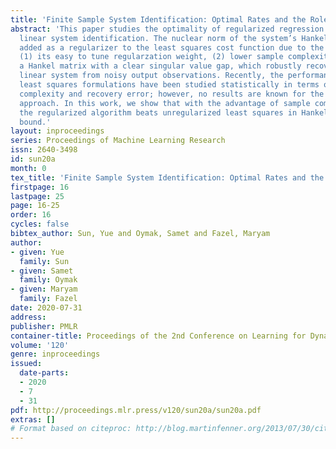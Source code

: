 ```yaml
---
title: 'Finite Sample System Identification: Optimal Rates and the Role of Regularization'
abstract: 'This paper studies the optimality of regularized regression for low order
  linear system identification. The nuclear norm of the system’s Hankel matrix is
  added as a regularizer to the least squares cost function due to the following advantages:
  (1) its easy to tune regularzation weight, (2) lower sample complexity, (3) returning
  a Hankel matrix with a clear singular value gap, which robustly recovers a low-order
  linear system from noisy output observations. Recently, the performance of unregularized
  least squares formulations have been studied statistically in terms of finite sample
  complexity and recovery error; however, no results are known for the regularized
  approach. In this work, we show that with the advantage of sample complexity kept,
  the regularized algorithm beats unregularized least squares in Hankel spectral norm
  bound.'
layout: inproceedings
series: Proceedings of Machine Learning Research
issn: 2640-3498
id: sun20a
month: 0
tex_title: 'Finite Sample System Identification: Optimal Rates and the Role of Regularization'
firstpage: 16
lastpage: 25
page: 16-25
order: 16
cycles: false
bibtex_author: Sun, Yue and Oymak, Samet and Fazel, Maryam
author:
- given: Yue
  family: Sun
- given: Samet
  family: Oymak
- given: Maryam
  family: Fazel
date: 2020-07-31
address: 
publisher: PMLR
container-title: Proceedings of the 2nd Conference on Learning for Dynamics and Control
volume: '120'
genre: inproceedings
issued:
  date-parts:
  - 2020
  - 7
  - 31
pdf: http://proceedings.mlr.press/v120/sun20a/sun20a.pdf
extras: []
# Format based on citeproc: http://blog.martinfenner.org/2013/07/30/citeproc-yaml-for-bibliographies/
---
```

